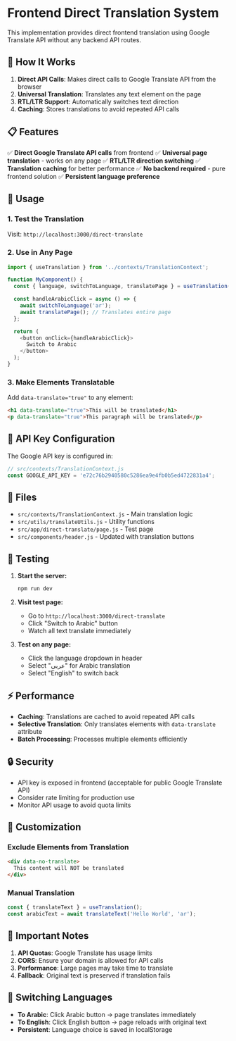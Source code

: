 # Frontend Direct Translation System

This implementation provides direct frontend translation using Google Translate API without any backend API routes.

## 🚀 How It Works

1. **Direct API Calls**: Makes direct calls to Google Translate API from the browser
2. **Universal Translation**: Translates any text element on the page
3. **RTL/LTR Support**: Automatically switches text direction
4. **Caching**: Stores translations to avoid repeated API calls

## 📋 Features

✅ **Direct Google Translate API calls** from frontend
✅ **Universal page translation** - works on any page
✅ **RTL/LTR direction switching**
✅ **Translation caching** for better performance
✅ **No backend required** - pure frontend solution
✅ **Persistent language preference**

## 🎯 Usage

### 1. Test the Translation
Visit: `http://localhost:3000/direct-translate`

### 2. Use in Any Page
```javascript
import { useTranslation } from '../contexts/TranslationContext';

function MyComponent() {
  const { language, switchToLanguage, translatePage } = useTranslation();

  const handleArabicClick = async () => {
    await switchToLanguage('ar');
    await translatePage(); // Translates entire page
  };

  return (
    <button onClick={handleArabicClick}>
      Switch to Arabic
    </button>
  );
}
```

### 3. Make Elements Translatable
Add `data-translate="true"` to any element:
```html
<h1 data-translate="true">This will be translated</h1>
<p data-translate="true">This paragraph will be translated</p>
```

## 🔧 API Key Configuration

The Google API key is configured in:
```javascript
// src/contexts/TranslationContext.js
const GOOGLE_API_KEY = 'e72c76b2940580c5286ea9e4fb0b5ed4722831a4';
```

## 📁 Files

- `src/contexts/TranslationContext.js` - Main translation logic
- `src/utils/translateUtils.js` - Utility functions
- `src/app/direct-translate/page.js` - Test page
- `src/components/header.js` - Updated with translation buttons

## 🧪 Testing

1. **Start the server:**
   ```bash
   npm run dev
   ```

2. **Visit test page:**
   - Go to `http://localhost:3000/direct-translate`
   - Click "Switch to Arabic" button
   - Watch all text translate immediately

3. **Test on any page:**
   - Click the language dropdown in header
   - Select "عربي" for Arabic translation
   - Select "English" to switch back

## ⚡ Performance

- **Caching**: Translations are cached to avoid repeated API calls
- **Selective Translation**: Only translates elements with `data-translate` attribute
- **Batch Processing**: Processes multiple elements efficiently

## 🔒 Security

- API key is exposed in frontend (acceptable for public Google Translate API)
- Consider rate limiting for production use
- Monitor API usage to avoid quota limits

## 🎨 Customization

### Exclude Elements from Translation
```html
<div data-no-translate>
  This content will NOT be translated
</div>
```

### Manual Translation
```javascript
const { translateText } = useTranslation();
const arabicText = await translateText('Hello World', 'ar');
```

## 🚨 Important Notes

1. **API Quotas**: Google Translate has usage limits
2. **CORS**: Ensure your domain is allowed for API calls
3. **Performance**: Large pages may take time to translate
4. **Fallback**: Original text is preserved if translation fails

## 🔄 Switching Languages

- **To Arabic**: Click Arabic button → page translates immediately
- **To English**: Click English button → page reloads with original text
- **Persistent**: Language choice is saved in localStorage

